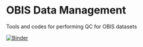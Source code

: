 # OBIS Data Management

Tools and codes for performing QC for OBIS datasets

[![Binder](https://mybinder.org/badge_logo.svg)](https://mybinder.org/v2/gh/cperaltab/OBISdataManagement/HEAD)

